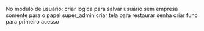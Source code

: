 No módulo de usuário:
    criar lógica para salvar usuário sem empresa somente para o papel super_admin
    criar tela para restaurar senha
    criar func para primeiro acesso
